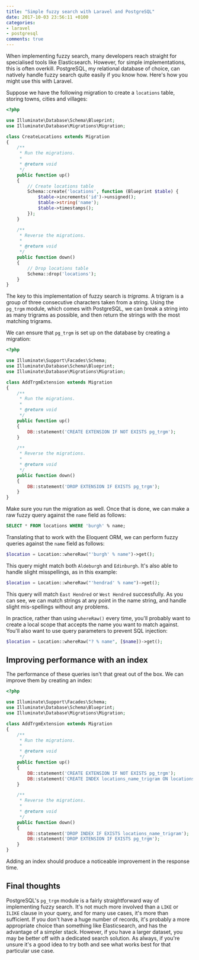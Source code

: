 ```yaml
---
title: "Simple fuzzy search with Laravel and PostgreSQL"
date: 2017-10-03 23:56:11 +0100
categories:
- laravel
- postgresql
comments: true
---
```


When implementing fuzzy search, many developers reach straight for specialised tools like Elasticsearch. However, for simple implementations, this is often overkill. PostgreSQL, my relational database of choice, can natively handle fuzzy search quite easily if you know how. Here's how you might use this with Laravel.

Suppose we have the following migration to create a `locations` table, storing towns, cities and villages:

```php
<?php

use Illuminate\Database\Schema\Blueprint;
use Illuminate\Database\Migrations\Migration;

class CreateLocations extends Migration
{
    /**
     * Run the migrations.
     *
     * @return void
     */
    public function up()
    {
        // Create locations table
        Schema::create('locations', function (Blueprint $table) {
            $table->increments('id')->unsigned();
            $table->string('name');
            $table->timestamps();
        });
    }

    /**
     * Reverse the migrations.
     *
     * @return void
     */
    public function down()
    {
        // Drop locations table
        Schema::drop('locations');
    }
}
```

The key to this implementation of fuzzy search is *trigrams*. A trigram is a group of three consecutive characters taken from a string. Using the `pg_trgm` module, which comes with PostgreSQL, we can break a string into as many trigrams as possible, and then return the strings with the most matching trigrams.

We can ensure that `pg_trgm` is set up on the database by creating a migration:

```php
<?php

use Illuminate\Support\Facades\Schema;
use Illuminate\Database\Schema\Blueprint;
use Illuminate\Database\Migrations\Migration;

class AddTrgmExtension extends Migration
{
    /**
     * Run the migrations.
     *
     * @return void
     */
    public function up()
    {
        DB::statement('CREATE EXTENSION IF NOT EXISTS pg_trgm');
    }

    /**
     * Reverse the migrations.
     *
     * @return void
     */
    public function down()
    {
        DB::statement('DROP EXTENSION IF EXISTS pg_trgm');
    }
}
```

Make sure you run the migration as well. Once that is done, we can make a raw fuzzy query against the `name` field as follows:

```sql
SELECT * FROM locations WHERE 'burgh' % name;
```

Translating that to work with the Eloquent ORM, we can perform fuzzy queries against the `name` field as follows:

```php
$location = Location::whereRaw("'burgh' % name")->get();
```

This query might match both `Aldeburgh` and `Edinburgh`. It's also able to handle slight misspellings, as in this example:

```php
$location = Location::whereRaw("'hendrad' % name")->get();
```

This query will match `East Hendred` or `West Hendred` successfully. As you can see, we can match strings at any point in the name string, and handle slight mis-spellings without any problems.

In practice, rather than using `whereRaw()` every time, you'll probably want to create a local scope that accepts the name you want to match against. You'll also want to use query parameters to prevent SQL injection:

```php
$location = Location::whereRaw("? % name", [$name])->get();
```

Improving performance with an index
-----------------------------------

The performance of these queries isn't that great out of the box. We can improve them by creating an index:

```php
<?php

use Illuminate\Support\Facades\Schema;
use Illuminate\Database\Schema\Blueprint;
use Illuminate\Database\Migrations\Migration;

class AddTrgmExtension extends Migration
{
    /**
     * Run the migrations.
     *
     * @return void
     */
    public function up()
    {
        DB::statement('CREATE EXTENSION IF NOT EXISTS pg_trgm');
        DB::statement('CREATE INDEX locations_name_trigram ON locations USING gist(name gist_trgm_ops);');
    }

    /**
     * Reverse the migrations.
     *
     * @return void
     */
    public function down()
    {
        DB::statement('DROP INDEX IF EXISTS locations_name_trigram');
        DB::statement('DROP EXTENSION IF EXISTS pg_trgm');
    }
}
```

Adding an index should produce a noticeable improvement in the response time.

Final thoughts
--------------

PostgreSQL's `pg_trgm` module is a fairly straightforward way of implementing fuzzy search. It's not much more involved than a `LIKE` or `ILIKE` clause in your query, and for many use cases, it's more than sufficient. If you don't have a huge number of records, it's probably a more appropriate choice than something like Elasticsearch, and has the advantage of a simpler stack. However, if you have a larger dataset, you may be better off with a dedicated search solution. As always, if you're unsure it's a good idea to try both and see what works best for that particular use case.
